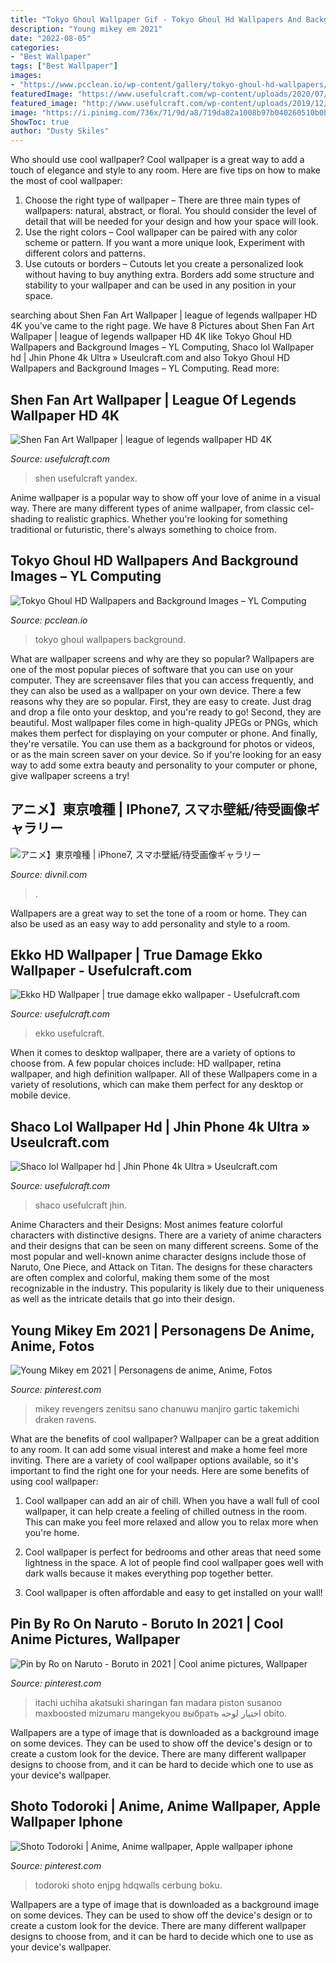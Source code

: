 ```yaml
---
title: "Tokyo Ghoul Wallpaper Gif - Tokyo Ghoul Hd Wallpapers And Background Images – Yl Computing"
description: "Young mikey em 2021"
date: "2022-08-05"
categories:
- "Best Wallpaper"
tags: ["Best Wallpaper"]
images:
- "https://www.pcclean.io/wp-content/gallery/tokyo-ghoul-hd-wallpapers/596892.jpg"
featuredImage: "https://www.usefulcraft.com/wp-content/uploads/2020/07/Shen-Fan-Art-Wallpaper-1.jpg"
featured_image: "http://www.usefulcraft.com/wp-content/uploads/2019/12/Ekko-HD-Wallpaper-1.png"
image: "https://i.pinimg.com/736x/71/9d/a8/719da82a1008b97b040260510b0b28c5.jpg"
ShowToc: true
author: "Dusty Skiles"
---
```



Who should use cool wallpaper?
Cool wallpaper is a great way to add a touch of elegance and style to any room. Here are five tips on how to make the most of cool wallpaper: 
1) Choose the right type of wallpaper – There are three main types of wallpapers: natural, abstract, or floral. You should consider the level of detail that will be needed for your design and how your space will look. 
2) Use the right colors – Cool wallpaper can be paired with any color scheme or pattern. If you want a more unique look, Experiment with different colors and patterns. 
3) Use cutouts or borders – Cutouts let you create a personalized look without having to buy anything extra. Borders add some structure and stability to your wallpaper and can be used in any position in your space.

	

		
searching about Shen Fan Art Wallpaper | league of legends wallpaper HD 4K you've came to the right page. We have 8 Pictures about Shen Fan Art Wallpaper | league of legends wallpaper HD 4K like Tokyo Ghoul HD Wallpapers and Background Images – YL Computing, Shaco lol Wallpaper hd | Jhin Phone 4k Ultra » Useulcraft.com and also Tokyo Ghoul HD Wallpapers and Background Images – YL Computing. Read more:
		
    
## Shen Fan Art Wallpaper | League Of Legends Wallpaper HD 4K

<img loading=lazy src="https://www.usefulcraft.com/wp-content/uploads/2020/07/Shen-Fan-Art-Wallpaper-1.jpg" onerror="this.onerror=null;this.src='https://tse2.mm.bing.net/th?id=OIP.yq3595SwfLJu0jXuoQhDDQHaKL&amp;pid=15.1';" alt="Shen Fan Art Wallpaper | league of legends wallpaper HD 4K">

_Source: usefulcraft.com_

>shen usefulcraft yandex. 

	

Anime wallpaper is a popular way to show off your love of anime in a visual way. There are many different types of anime wallpaper, from classic cel-shading to realistic graphics. Whether you're looking for something traditional or futuristic, there's always something to choice from.

    
## Tokyo Ghoul HD Wallpapers And Background Images – YL Computing

<img loading=lazy src="https://www.pcclean.io/wp-content/gallery/tokyo-ghoul-hd-wallpapers/596892.jpg" onerror="this.onerror=null;this.src='https://tse1.mm.bing.net/th?id=OIP.EMXnuzx5c2KMTM6BrWmYxwHaEK&amp;pid=15.1';" alt="Tokyo Ghoul HD Wallpapers and Background Images – YL Computing">

_Source: pcclean.io_

>tokyo ghoul wallpapers background. 

	

What are wallpaper screens and why are they so popular?
Wallpapers are one of the most popular pieces of software that you can use on your computer. They are screensaver files that you can access frequently, and they can also be used as a wallpaper on your own device. There a few reasons why they are so popular. First, they are easy to create. Just drag and drop a file onto your desktop, and you're ready to go! Second, they are beautiful. Most wallpaper files come in high-quality JPEGs or PNGs, which makes them perfect for displaying on your computer or phone. And finally, they're versatile. You can use them as a background for photos or videos, or as the main screen saver on your device. So if you're looking for an easy way to add some extra beauty and personality to your computer or phone, give wallpaper screens a try!

    
## アニメ】東京喰種 | IPhone7, スマホ壁紙/待受画像ギャラリー

<img loading=lazy src="https://divnil.com/wallpaper/iphone7/img/app/s/4/s4_45592_tokyo_ghoul_72fd523fd1f18d9a51edfefd50136e49_raw.jpg" onerror="this.onerror=null;this.src='https://tse2.mm.bing.net/th?id=OIP.t1Erplw7o_QRhFVmOO0CKgHaNK&amp;pid=15.1';" alt="アニメ】東京喰種 | iPhone7, スマホ壁紙/待受画像ギャラリー">

_Source: divnil.com_

>. 

	

Wallpapers are a great way to set the tone of a room or home. They can also be used as an easy way to add personality and style to a room.

    
## Ekko HD Wallpaper | True Damage Ekko Wallpaper - Usefulcraft.com

<img loading=lazy src="http://www.usefulcraft.com/wp-content/uploads/2019/12/Ekko-HD-Wallpaper-1.png" onerror="this.onerror=null;this.src='https://tse2.mm.bing.net/th?id=OIP.PHsmxuXf32LMlZ-yyIJnNQHaLG&amp;pid=15.1';" alt="Ekko HD Wallpaper | true damage ekko wallpaper - Usefulcraft.com">

_Source: usefulcraft.com_

>ekko usefulcraft. 

	

When it comes to desktop wallpaper, there are a variety of options to choose from. A few popular choices include: HD wallpaper, retina wallpaper, and high definition wallpaper. All of these Wallpapers come in a variety of resolutions, which can make them perfect for any desktop or mobile device. 

    
## Shaco Lol Wallpaper Hd | Jhin Phone 4k Ultra » Useulcraft.com

<img loading=lazy src="https://www.usefulcraft.com/wp-content/uploads/2020/02/shaco-lol-wallpaper-hd-7.jpg" onerror="this.onerror=null;this.src='https://tse2.mm.bing.net/th?id=OIP.UGhzWjjB48xEfVg94tGE6AHaKL&amp;pid=15.1';" alt="Shaco lol Wallpaper hd | Jhin Phone 4k Ultra » Useulcraft.com">

_Source: usefulcraft.com_

>shaco usefulcraft jhin. 

	

Anime Characters and their Designs: Most animes feature colorful characters with distinctive designs.
There are a variety of anime characters and their designs that can be seen on many different screens. Some of the most popular and well-known anime character designs include those of Naruto, One Piece, and Attack on Titan. The designs for these characters are often complex and colorful, making them some of the most recognizable in the industry. This popularity is likely due to their uniqueness as well as the intricate details that go into their design.

    
## Young Mikey Em 2021 | Personagens De Anime, Anime, Fotos

<img loading=lazy src="https://i.pinimg.com/736x/71/9d/a8/719da82a1008b97b040260510b0b28c5.jpg" onerror="this.onerror=null;this.src='https://tse3.mm.bing.net/th?id=OIP.Zv60jiMgfcMEGJojK6FODAHaLH&amp;pid=15.1';" alt="Young Mikey em 2021 | Personagens de anime, Anime, Fotos">

_Source: pinterest.com_

>mikey revengers zenitsu sano chanuwu manjiro gartic takemichi draken ravens. 

	

What are the benefits of cool wallpaper?
Wallpaper can be a great addition to any room. It can add some visual interest and make a home feel more inviting. There are a variety of cool wallpaper options available, so it's important to find the right one for your needs. Here are some benefits of using cool wallpaper: 
1. Cool wallpaper can add an air of chill. When you have a wall full of cool wallpaper, it can help create a feeling of chilled outness in the room. This can make you feel more relaxed and allow you to relax more when you're home. 

2. Cool wallpaper is perfect for bedrooms and other areas that need some lightness in the space. A lot of people find cool wallpaper goes well with dark walls because it makes everything pop together better. 

3. Cool wallpaper is often affordable and easy to get installed on your wall!

    
## Pin By Ro On Naruto - Boruto In 2021 | Cool Anime Pictures, Wallpaper

<img loading=lazy src="https://i.pinimg.com/736x/15/da/b8/15dab8f1c9004e1abda7bc1a6850e053.jpg" onerror="this.onerror=null;this.src='https://tse2.mm.bing.net/th?id=OIP.W09QGWkVtrSxkG-VFOFxLQHaNL&amp;pid=15.1';" alt="Pin by Ro on Naruto - Boruto in 2021 | Cool anime pictures, Wallpaper">

_Source: pinterest.com_

>itachi uchiha akatsuki sharingan fan madara piston susanoo maxboosted mizumaru mangekyou выбрать اختيار لوحه obito. 

	

Wallpapers are a type of image that is downloaded as a background image on some devices. They can be used to show off the device's design or to create a custom look for the device. There are many different wallpaper designs to choose from, and it can be hard to decide which one to use as your device's wallpaper.

    
## Shoto Todoroki | Anime, Anime Wallpaper, Apple Wallpaper Iphone

<img loading=lazy src="https://i.pinimg.com/736x/69/60/2e/69602ef0436dc6072c94132c2131cfca.jpg" onerror="this.onerror=null;this.src='https://tse1.mm.bing.net/th?id=OIP.5a_VILi33SM50375O9U-egHaLH&amp;pid=15.1';" alt="Shoto Todoroki | Anime, Anime wallpaper, Apple wallpaper iphone">

_Source: pinterest.com_

>todoroki shoto enjpg hdqwalls cerbung boku. 

	

Wallpapers are a type of image that is downloaded as a background image on some devices. They can be used to show off the device's design or to create a custom look for the device. There are many different wallpaper designs to choose from, and it can be hard to decide which one to use as your device's wallpaper.

